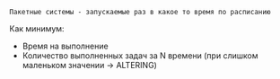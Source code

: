 	Пакетные системы - запускаемые раз в какое то время по расписанию

Как минимум:
- Время на выполнение
- Количество выполненных задач за N времени (при слишком маленьком значении -> ALTERING)
